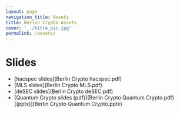 ```yaml
---
layout: page
navigation_title: Assets
title: Berlin Crypto Assets
cover: '../title_pic.jpg'
permalink: /assets/
---
```


# Slides
* [hacspec slides](Berlin Crypto hacspec.pdf)
* [MLS slides](Berlin Crypto MLS.pdf)
* [deSEC slides](Berlin Crypto deSEC.pdf)
* [Quantum Crypto slides (pdf)](Berlin Crypto Quantum Crypto.pdf)[(pptx)](Berlin Crypto Quantum Crypto.pptx)

